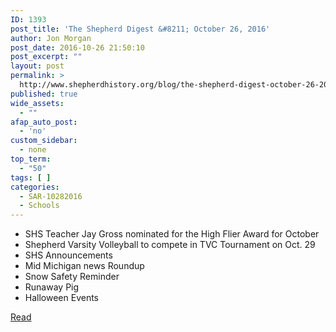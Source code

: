 ```yaml
---
ID: 1393
post_title: 'The Shepherd Digest &#8211; October 26, 2016'
author: Jon Morgan
post_date: 2016-10-26 21:50:10
post_excerpt: ""
layout: post
permalink: >
  http://www.shepherdhistory.org/blog/the-shepherd-digest-october-26-2016/
published: true
wide_assets:
  - ""
afap_auto_post:
  - 'no'
custom_sidebar:
  - none
top_term:
  - "50"
tags: [ ]
categories:
  - SAR-10282016
  - Schools
---
```

* SHS Teacher Jay Gross nominated for the High Flier Award for October
* Shepherd Varsity Volleyball to compete in TVC Tournament on Oct. 29
* SHS Announcements
* Mid Michigan news Roundup
* Snow Safety Reminder
* Runaway Pig
* Halloween Events

[Read](https://medium.com/the-shepherd-forum/the-shepherd-digest-66468e71316d#.xeqr8kkej)